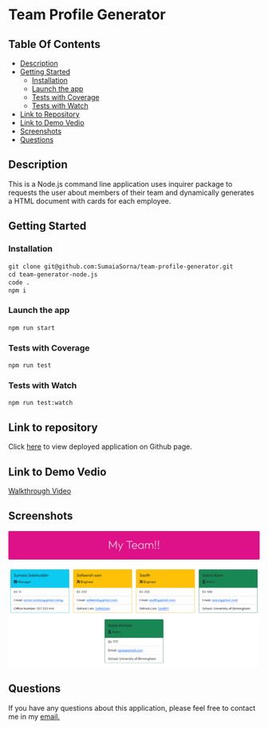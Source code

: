 # Team Profile Generator

## Table Of Contents

- [Description](#description)
- [Getting Started](#getting-started)
  - [Installation](#installation)
  - [Launch the app](#launch-the-app)
  - [Tests with Coverage](#tests-with-coverage)
  - [Tests with Watch](#tests-with-watch)
- [Link to Repository](#link-to-repository)
- [Link to Demo Vedio](#link-to-demo-vedio)
- [Screenshots](#screenshots)
- [Questions](#questions)

## Description

This is a Node.js command line application uses inquirer package to requests the user about members of their team and dynamically generates a HTML document with cards for each employee.

## Getting Started

### Installation

```
git clone git@github.com:SumaiaSorna/team-profile-generator.git
cd team-generator-node.js
code .
npm i
```

### Launch the app

```
npm run start
```

### Tests with Coverage

```
npm run test
```

### Tests with Watch

```
npm run test:watch
```

## Link to repository

Click [here](https://sumaiasorna.github.io/team-profile-generator/) to view deployed application on Github page.

## Link to Demo Vedio

<a href="#">Walkthrough Video</a>

## Screenshots

![screenshot of generated html](./assets/images/my-team.png)

## Questions

If you have any questions about this application, please feel free to contact me in my <a href="mailto:sorna.sumaia@gmail.com">email.</a>
